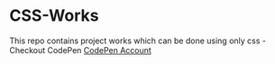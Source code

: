 # CSS-Works
This repo contains project works which can be done using only css
-Checkout CodePen [CodePen Account](https://codepen.io/aswinap13)
